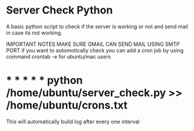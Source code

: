 # Server Check Python
A basic python script to check if the server is working or not and send mail in case its not working.

IMPORTANT NOTES
MAKE SURE GMAIL CAN SEND MAIL USING SMTP PORT
if you want to automotically check you can add a cron job by using command crontab -e for ubuntu/mac users
# * * * * * python /home/ubuntu/server_check.py >> /home/ubuntu/crons.txt
This will automatically build log after every one interval

